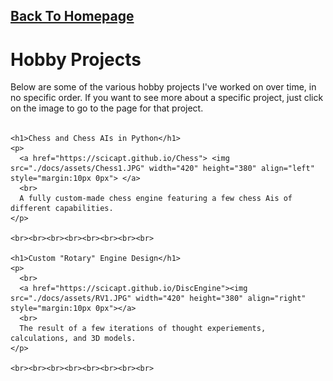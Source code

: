 <html>
<body>

  <h2>
    <a href="https://scicapt.github.io/"> Back To Homepage </a>
  </h2>
  
  <div>
    <h1>Hobby Projects</h1>
    <p>
      Below are some of the various hobby projects I've worked on over time, in no specific order. If you want to see more about a specific project, just click on the image to go to the page for that project.
      <br><br>
    </p>
    
    <h1>Chess and Chess AIs in Python</h1>
    <p>
      <a href="https://scicapt.github.io/Chess"> <img src="./docs/assets/Chess1.JPG" width="420" height="380" align="left" style="margin:10px 0px"> </a>
      <br>
      A fully custom-made chess engine featuring a few chess Ais of different capabilities.
    </p>
    
    <br><br><br><br><br><br><br><br>
    
    <h1>Custom "Rotary" Engine Design</h1>
    <p>
      <br>
      <a href="https://scicapt.github.io/DiscEngine"><img src="./docs/assets/RV1.JPG" width="420" height="380" align="right" style="margin:10px 0px"></a>
      <br>
      The result of a few iterations of thought experiements, calculations, and 3D models.
    </p>
    
    <br><br><br><br><br><br><br><br>

